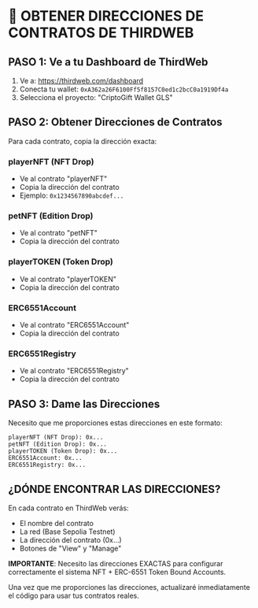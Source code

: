# 🎯 OBTENER DIRECCIONES DE CONTRATOS DE THIRDWEB

## PASO 1: Ve a tu Dashboard de ThirdWeb

1. Ve a: https://thirdweb.com/dashboard
2. Conecta tu wallet: `0xA362a26F6100Ff5f8157C0ed1c2bcC0a1919Df4a`
3. Selecciona el proyecto: "CriptoGift Wallet GLS"

## PASO 2: Obtener Direcciones de Contratos

Para cada contrato, copia la dirección exacta:

### playerNFT (NFT Drop)
- Ve al contrato "playerNFT"
- Copia la dirección del contrato
- Ejemplo: `0x1234567890abcdef...`

### petNFT (Edition Drop)  
- Ve al contrato "petNFT"
- Copia la dirección del contrato

### playerTOKEN (Token Drop)
- Ve al contrato "playerTOKEN" 
- Copia la dirección del contrato

### ERC6551Account
- Ve al contrato "ERC6551Account"
- Copia la dirección del contrato

### ERC6551Registry
- Ve al contrato "ERC6551Registry"
- Copia la dirección del contrato

## PASO 3: Dame las Direcciones

Necesito que me proporciones estas direcciones en este formato:

```
playerNFT (NFT Drop): 0x...
petNFT (Edition Drop): 0x...
playerTOKEN (Token Drop): 0x...
ERC6551Account: 0x...
ERC6551Registry: 0x...
```

## ¿DÓNDE ENCONTRAR LAS DIRECCIONES?

En cada contrato en ThirdWeb verás:
- El nombre del contrato
- La red (Base Sepolia Testnet)
- La dirección del contrato (0x...)
- Botones de "View" y "Manage"

**IMPORTANTE**: Necesito las direcciones EXACTAS para configurar correctamente el sistema NFT + ERC-6551 Token Bound Accounts.

Una vez que me proporciones las direcciones, actualizaré inmediatamente el código para usar tus contratos reales.